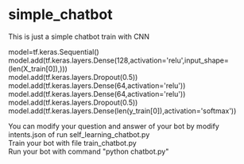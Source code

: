 # simple_chatbot
This is just a simple chatbot train with CNN   

model=tf.keras.Sequential()   
model.add(tf.keras.layers.Dense(128,activation='relu',input_shape=(len(X_train[0]),)))   
model.add(tf.keras.layers.Dropout(0.5))   
model.add(tf.keras.layers.Dense(64,activation='relu'))   
model.add(tf.keras.layers.Dense(64,activation='relu'))   
model.add(tf.keras.layers.Dropout(0.5))   
model.add(tf.keras.layers.Dense(len(y_train[0]),activation='softmax'))   
   
You can modify your question and answer of your bot by modify intents.json of run self_learning_chatbot.py   
Train your bot with file train_chatbot.py   
Run your bot with command "python chatbot.py"   
